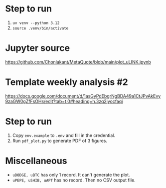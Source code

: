 # Step to run
1. `uv venv --python 3.12`
2. `source .venv/bin/activate`

# Jupyter source
https://github.com/Chonlakant/MetaQuote/blob/main/plot_uLINK.ipynb

# Template weekly analysis #2
https://docs.google.com/document/d/1asGyPdEbgrNgBDA49a1CtJPvAkEvy9zaGW0gZfFsOHs/edit?tab=t.0#heading=h.3zq2iyocfaqi

# Step to run
1. Copy `env.example` to `.env` and fill in the credential.
2. Run `pdf_plot.py` to generate PDF of 3 figures.

# Miscellaneous
- `uDODGE, uBTC` has only 1 record. It can't generate the plot.
- `uPEPE, uSHIB, uAPT` has no record. Then no CSV output file.
